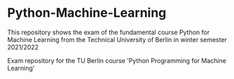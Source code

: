 # Python-Machine-Learning
This repository shows the exam of the fundamental course Python for Machine Learning from the Technical University of Berlin in winter semester 2021/2022


Exam repository for the TU Berlin course 'Python Programming for Machine Learning'
